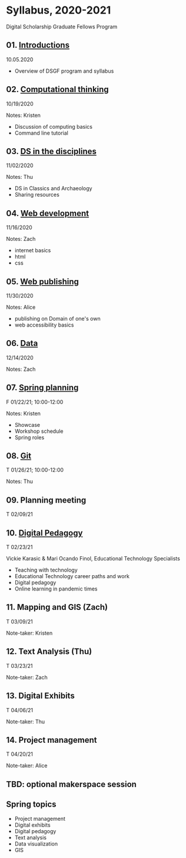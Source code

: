 # Syllabus, 2020-2021
Digital Scholarship Graduate Fellows Program

## 01. [Introductions](sessions/01-intro.md)
10.05.2020

- Overview of DSGF program and syllabus

## 02. [Computational thinking](sessions/02-computation.md)
10/19/2020

Notes: Kristen

- Discussion of computing basics
- Command line tutorial

## 03. [DS in the disciplines](sessions/03-disciplines.md)
11/02/2020

Notes: Thu

- DS in Classics and Archaeology
- Sharing resources

## 04. [Web development](sessions/04-web.md)
11/16/2020

Notes: Zach

- internet basics
- html
- css


## 05. [Web publishing](sessions/05-web-publish.md)
11/30/2020

Notes: Alice

- publishing on Domain of one's own
- web accessibility basics

## 06. [Data](sessions/06-data.md)
12/14/2020

Notes: Zach


## 07. [Spring planning](sessions/07-plans.md)
F 01/22/21; 10:00-12:00

Notes: Kristen

- Showcase
- Workshop schedule
- Spring roles

## 08. [Git](sessions/08-git.md)
T 01/26/21; 10:00-12:00

Notes: Thu

## 09. Planning meeting
T 02/09/21

## 10. [Digital Pedagogy](sessions/10-digi-ped.md)

T 02/23/21

Vickie Karasic & Mari Ocando Finol, Educational Technology Specialists

- Teaching with technology
- Educational Technology career paths and work
- Digital pedagogy
- Online learning in pandemic times



## 11. Mapping and GIS (Zach)

T 03/09/21

Note-taker: Kristen

## 12. Text Analysis (Thu)

T 03/23/21

Note-taker: Zach

## 13. Digital Exhibits

T 04/06/21

Note-taker: Thu

## 14. Project management

T 04/20/21

Note-taker: Alice

## TBD: optional makerspace session

## Spring topics

- Project management
- Digital exhibits
- Digital pedagogy
- Text analysis
- Data visualization
- GIS
